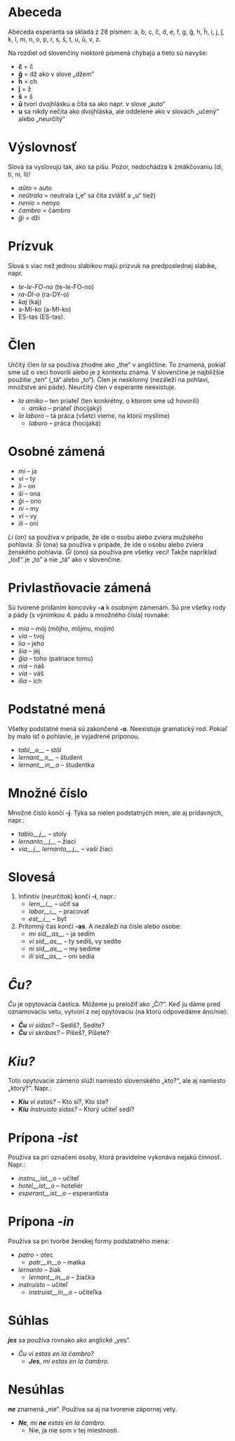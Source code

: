 # Abeceda

Abeceda esperanta sa skladá z 28 písmen: a, b, c, ĉ, d, e, f, g, ĝ, h, ĥ, i, j, ĵ, k, l, m, n, o, p, r, s, ŝ, t, u, ŭ, v, z.

Na rozdiel od slovenčiny niektoré písmená chýbajú a tieto sú navyše:

- __ĉ__ = č
- __ĝ__ = dž ako v slove „džem“
- __ĥ__ = ch
- __ĵ__ = ž 
- __ŝ__ = š
- __ŭ__ tvorí dvojhlásku a číta sa ako napr. v slove „auto“ 
- __u__ sa nikdy nečíta ako dvojhláska, ale oddelene ako v slovách „učený“ alebo „neurčitý“


# Výslovnosť

Slová sa vyslovujú tak, ako sa píšu.
Pozor, nedochádza k zmäkčovaniu (di, ti, ni, li)! 

- *aŭto* = auto
- *neŭtrala* = neutrala („e“ sa číta zvlášť a „u“ tiež)
- *nenio* = nenyo
- *ĉambro* = čambro
- *ĝi* = dži

# Prízvuk

Slová s viac než jednou slabikou majú prízvuk na predposlednej slabike, napr.

- *te-le-FO-no* (te-le-FO-no)
- *ra-DI-o* (ra-DY-o)
- *kaj* (kaj)
- a-MI-ko (a-MI-ko)
- ES-tas (ES-tas).

# Člen

Určitý člen *la* sa používa zhodne ako „the“ v angličtine. To znamená, pokiaľ sme už o veci hovorili alebo je z kontextu známa. V slovenčine je najbližšie použitie „ten“ („tá“ alebo „to“). Člen je nesklonný (nezáleží na pohlaví, množstve ani páde). Neurčitý člen v esperante neexistuje.

- *la amiko* – ten priateľ (ten konkrétny, o ktorom sme už hovorili)
  - *amiko* – priateľ (hocijaký)
- *la laboro* – tá práca (všetci vieme, na ktorú myslíme)
  - *laboro* – práca (hocijaká)

# Osobné zámená

- *mi* – ja
- *vi* – ty
- *li* – on
- *ŝi* – ona
- *ĝi* – ono
- *ni* – my
- *vi* – vy
- *ili* – oni

*Li* (on) sa používa v prípade, že ide o osobu alebo zviera mužského pohlavia.
*Ŝi* (ona) sa používa v prípade, že ide o osobu alebo zviera ženského pohlavia.
*Ĝi* (ono) sa používa pre všetky veci! Takže napríklad „loď“ je „to“ a nie „tá“ ako v slovenčine.

# Privlastňovacie zámená

Sú tvorené pridaním koncovky __-a__ k osobným zámenám. Sú pre všetky rody a pády (s výnimkou 4. pádu a množného čísla) rovnaké:

- *mia* – môj (môjho, môjmu, mojím)
- *via* – tvoj
- *lia* – jeho
- *ŝia* – jej
- *ĝia* – toho (patriace tomu)
- *nia* – náš
- *via* - váš
- *ilia* – ich

# Podstatné mená

Všetky podstatné mená sú zakončené __-o__. Neexistuje gramatický rod. Pokiaľ by malo ísť o pohlavie, je vyjadrené príponou.

- *tabl__o__* – stôl
- *lernant__o__* – študent
- *lernant__in__o* – študentka

# Množné číslo

Množné číslo končí __-j__. Týka sa nielen podstatných mien, ale aj prídavných, napr.:

- *tablo__j__* – stoly
- *lernanto__j__* – žiaci
- *via__j__ lernanto__j__* – vaši žiaci

# Slovesá

1. Infinitív (neurčitok) končí __-i__, napr.:
   - *lern__i__* – učiť sa 
   - *labor__i__* – pracovať
   - *est__i__* – byť
2. Prítomný čas končí __-as__. A nezáleží na čísle alebo osobe:
   - *mi sid__as__* – ja sedím
   - *vi sid__as__* – ty sedíš, vy sedíte
   - *ni sid__as__* – my sedíme
   - *ili sid__as__* – oni sedia

# *Ĉu?*

*Ĉu* je opytovacia častica. Môžeme ju preložiť ako „Či?“. Keď ju dáme pred oznamovaciu vetu, vytvorí z nej opytovaciu (na ktorú odpovedáme áno/nie):

- *__Ĉu__ vi sidas?* – Sedíš?, Sedíte?
- *__Ĉu__ vi skribas?* – Píšeš?, Píšete?

# *Kiu?*

Toto opytovacie zámeno slúži namiesto slovenského „kto?“, ale aj namiesto „ktorý?“. Napr.:

- *__Kiu__ vi estas?* – Kto si?, Kto ste?
- *__Kiu__ instruisto sidas?* – Ktorý učiteľ sedí?


# Prípona *-ist*

Používa sa pri označení osoby, ktorá pravidelne vykonáva nejakú činnosť. Napr.:

- *instru__ist__o* – učiteľ
- *hotel__ist__o* – hoteliér
- *esperant__ist__o* – esperantista


# Prípona *-in*

Používa sa pri tvorbe ženskej formy podstatného mena:

- *patro* – otec
    - *patr__in__o* – matka
- *lernanto* – žiak
    - *lernant__in__o* – žiačka
- *instruisto* – učiteľ
    - *instruist__in__o* – učiteľka

# Súhlas

*__jes__* sa používa rovnako ako anglické „yes“.

- *Ĉu vi estas en la ĉambro?* 
  - *__Jes__, mi estas en la ĉambro.* 

# Nesúhlas

*__ne__* znamená „nie“. Používa sa aj na tvorenie zápornej vety.

- *__Ne__, mi __ne__ estas en la ĉambro.* 
  - Nie, ja nie som v tej miestnosti. 
